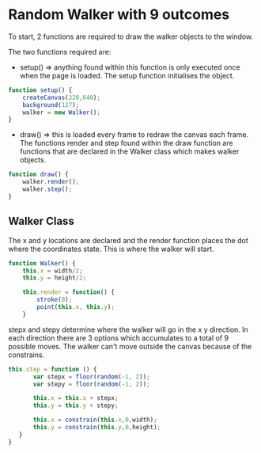 # Random Walker with 9 outcomes

To start, 2 functions are required to draw the walker objects to the window. 

The two functions required are: 
- setup() => anything found within this function is only executed once when the page is loaded. The setup function initialises the object.

```js
function setup() {
	createCanvas(320,640);
	background(127);
	walker = new Walker();
}
```
- draw() => this is loaded every frame to redraw the canvas each frame. The functions render and step found within the draw function are functions that are declared in the Walker class which makes walker objects.

```js
function draw() {
	walker.render();
	walker.step();
}
```
## Walker Class

The x and y locations are declared and the render function places the dot where the coordinates state. This is where the walker will start.

```js
function Walker() {
	this.x = width/2;
	this.y = height/2;

	this.render = function() {
		stroke(0);
		point(this.x, this.y);			
	}
```
 stepx and stepy determine where the walker will go in the x y direction. In each direction there are 3 options which accumulates to a total of 9 possible moves. The walker can't move outside the canvas because of the constrains.

 ```js
 this.step = function () {
		var stepx = floor(random(-1, 2)); 
		var stepy = floor(random(-1, 2));

		this.x = this.x + stepx;
		this.y = this.y + stepy;

		this.x = constrain(this.x,0,width);
		this.y = constrain(this.y,0,height);
	}
}
```


